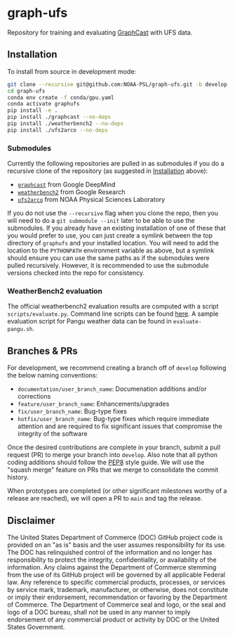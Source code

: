 # graph-ufs

Repository for training and evaluating
[GraphCast](https://github.com/google-deepmind/graphcast) with UFS data.

## Installation

To install from source in development mode:

```bash
git clone --recursive git@github.com:NOAA-PSL/graph-ufs.git -b develop
cd graph-ufs
conda env create -f conda/gpu.yaml
conda activate graphufs
pip install -e .
pip install ./graphcast --no-deps
pip install ./weatherbench2 --no-deps
pip install ./ufs2arco --no-deps
```

### Submodules
Currently the following repositories are pulled in as submodules if you do a recursive clone of the repository (as suggested in [Installation](#installation) above):
- [`graphcast`](https://github.com/google-deepmind/graphcast) from Google DeepMind
- [`weatherbench2`](https://github.com/google-research/weatherbench2) from Google Research
- [`ufs2arco`](https://github.com/NOAA-PSL/ufs2arco) from NOAA Physical Sciences Laboratory

If you do not use the `--recursive` flag when you clone the repo, then you will need to do a `git submodule --init` later to be able to use the submodules.
If you already have an existing installation of one of these that you would prefer to use, you can just create a symlink between the top
directory of `graphufs` and your installed location.  You will need to add the location to the `PYTHONPATH` environment variable as above,
but a symlink should ensure you can use the same paths as if the submodules were pulled recursively.  However, it is recommended to use the
submodule versions checked into the repo for consistency.

### WeatherBench2 evaluation
The official weatherbench2 evaluation results are computed with a script `scripts/evaluate.py`.
Command line scripts can be found [here](https://weatherbench2.readthedocs.io/en/latest/official-evaluation.html).
A sample evaluation script for Pangu weather data can be found in `evaluate-pangu.sh`.

## Branches & PRs

For development, we recommend creating a branch off of `develop` following the below naming conventions:
- `documentation/user_branch_name`: Documenation additions and/or corrections
- `feature/user_branch_name`: Enhancements/upgrades
- `fix/user_branch_name`: Bug-type fixes
- `hotfix/user_branch_name`: Bug-type fixes which require immediate attention and are required to fix significant issues that compromise the integrity of the software

Once the desired contributions are complete in your branch, submit a pull request (PR) to merge your branch into `develop`.
Also note that all python coding additions should follow the [PEP8](https://www.python.org/dev/peps/pep-0008/) style guide.
We will use the "squash merge" feature on PRs that we merge to consolidate the commit history.

When prototypes are completed (or other significant milestones worthy of a release are reached), we will open a PR to `main` and tag the release.

## Disclaimer

The United States Department of Commerce (DOC) GitHub project code is
provided on an "as is" basis and the user assumes responsibility for
its use. The DOC has relinquished control of the information and no longer
has responsibility to protect the integrity, confidentiality, or
availability of the information.  Any claims against the Department of
Commerce stemming from the use of its GitHub project will be governed
by all applicable Federal law.  Any reference to specific commercial
products, processes, or services by service mark, trademark,
manufacturer, or otherwise, does not constitute or imply their
endorsement, recommendation or favoring by the Department of
Commerce.  The Department of Commerce seal and logo, or the seal and
logo of a DOC bureau, shall not be used in any manner to imply
endorsement of any commercial product or activity by DOC or the United
States Government.
